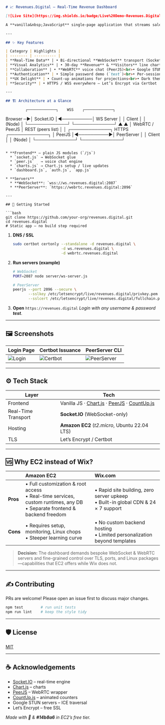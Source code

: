 ```markdown
# 📈 Revenues.Digital – Real-Time Revenue Dashboard

[![Live Site](https://img.shields.io/badge/Live%20Demo-Revenues.Digital-14b8a6?style=for-the-badge&logo=data:image/svg+xml;base64,PHN2ZyB3aWR0aD0nMTAwJyBoZWlnaHQ9JzIwJy8+)](https://revenues.digital)

A **vanilla&nbsp;JavaScript** single-page application that streams sales data over WebSockets, renders interactive charts in real time, and lets teammates jump into a peer-to-peer voice room—all running on an Amazon EC2 *t2.micro* free-tier instance.

---

## ✨ Key Features

| Category | Highlights |
| -------- | ---------- |
| **Real-Time Data** | • Bi-directional **WebSocket** transport (Socket.IO)<br>• Infinite auto-reconnect with exponential back-off |
| **Visual Analytics** | • 30-day **Revenue** & **Visitors** line charts<br>• 24-hour **Visitors / Hour** bar chart<br>• Smooth value transitions with `Chart.update()` |
| **Collaboration** | • **WebRTC** voice chat (PeerJS)<br>• Google STUN servers for NAT traversal<br>• Mute / speaking indicators |
| **Authentication** | • Simple password demo (`test`)<br>• Per-session username for personalization |
| **UX Delight** | • Count-up animations for projections<br>• Dark theme, glass-morphism, responsive |
| **Security** | • HTTPS / WSS everywhere – Let’s Encrypt via Certbot |

---

## 🏗️ Architecture at a Glance

```

```
         ┌─────────────┐    WSS    ┌─────────────┐
```

Browser ─►│ Socket.IO   │◄──────────│  WS Server  │
│  Client     │           │  (Node)     │
└─────────────┘           └─────────────┘
▲                          ▲
│ WebRTC / PeerJS          │ REST (peers list)
│                          │
┌─────────────┐    HTTPS   ┌─────────────┐
│   PeerJS    │◄──────────►│ PeerServer  │
│   Client    │            │  (Node)     │
└─────────────┘            └─────────────┘

````

* **Frontend** – plain JS modules (`/js`)  
  * `socket.js` → WebSocket glue  
  * `peer.js`   → voice chat engine  
  * `charts.js` → Chart.js setup / live updates  
  * `dashboard.js`, `auth.js`, `app.js`  

* **Servers**  
  * **WebSocket**: `wss://ws.revenues.digital:2087`  
  * **PeerServer**: `https://webrtc.revenues.digital:2096`  

---

## 🚀 Getting Started

```bash
git clone https://github.com/your-org/revenues.digital.git
cd revenues.digital
# Static app – no build step required
````

1. **DNS / SSL**

   ```bash
   sudo certbot certonly --standalone -d revenues.digital \
                         -d ws.revenues.digital \
                         -d webrtc.revenues.digital
   ```

2. **Run servers (example)**

   ```bash
   # WebSocket
   PORT=2087 node server/ws-server.js

   # PeerServer
   peerjs --port 2096 --secure \
          --sslkey /etc/letsencrypt/live/revenues.digital/privkey.pem \
          --sslcert /etc/letsencrypt/live/revenues.digital/fullchain.pem
   ```

3. **Open** `https://revenues.digital`
   *Login with any username & password **test***.

---

## 🖼️ Screenshots

| Login Page                                    | Certbot Issuance                                | PeerServer CLI                                     |
| --------------------------------------------- | ----------------------------------------------- | -------------------------------------------------- |
| ![Login](https://i.ibb.co/CpSGGyt1/image.png) | ![Certbot](https://i.ibb.co/PZzDTCKc/image.png) | ![PeerServer](https://i.ibb.co/0pvpndvS/image.png) |

---

## ⚙️ Tech Stack

| Layer               | Tech                                                                                                                                                  |
| ------------------- | ----------------------------------------------------------------------------------------------------------------------------------------------------- |
| Frontend            | Vanilla JS · [Chart.js](https://www.chartjs.org/) · [PeerJS](https://github.com/peers/peerjs) · [CountUp.js](https://github.com/inorganik/CountUp.js) |
| Real-Time Transport | **Socket.IO** (WebSocket-only)                                                                                                                        |
| Hosting             | **Amazon EC2** (*t2.micro*, Ubuntu 22.04 LTS)                                                                                                         |
| TLS                 | Let’s Encrypt / Certbot                                                                                                                               |

---

## 🆚 Why EC2 instead of Wix?

|          | **Amazon EC2**                                                                                                               | **Wix.com**                                                                         |
| :------- | :--------------------------------------------------------------------------------------------------------------------------- | :---------------------------------------------------------------------------------- |
| **Pros** | • Full customization & root access<br>• Real-time services, custom runtimes, any DB<br>• Separate frontend & backend freedom | • Rapid site building, zero server upkeep<br>• Built-in global CDN & 24 × 7 support |
| **Cons** | • Requires setup, monitoring, Linux chops<br>• Steeper learning curve                                                        | • No custom backend hosting<br>• Limited personalization beyond templates           |

> **Decision:** The dashboard demands bespoke WebSocket & WebRTC servers and fine-grained control over TLS, ports, and Linux packages—capabilities that EC2 offers while Wix does not.

---

## ✍️ Contributing

PRs are welcome! Please open an issue first to discuss major changes.

```bash
npm test        # run unit tests
npm run lint    # keep the style tidy
```

---

## 🛡️ License

[MIT](LICENSE)

---

## ☕ Acknowledgements

* [Socket.IO](https://socket.io/) – real-time engine
* [Chart.js](https://www.chartjs.org/) – charts
* [PeerJS](https://peerjs.com/) – WebRTC wrapper
* [CountUp.js](https://inorganik.github.io/countUp.js/) – animated counters
* Google STUN servers – ICE traversal
* Let’s Encrypt – free SSL

*Made with 💚 & **#14b8a6** in EC2’s free tier.*

```
```
